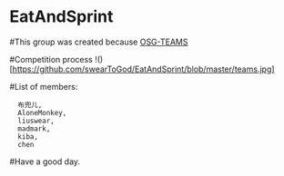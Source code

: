 # EatAndSprint
#This group was created because [OSG-TEAMS](https://github.com/r0ysue/OSG-TEAMS)


#Competition process
!()[https://github.com/swearToGod/EatAndSprint/blob/master/teams.jpg]

#List of members:
```
  布兜儿,
  AloneMonkey,
  liuswear,
  madmark,
  kiba,
  chen
```
#Have a good day.
